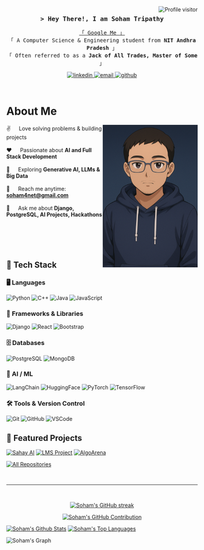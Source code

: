 <!--
<h2 align="center">
  Welcome to Soham's World!
  <img align="right" alt="Soham Tripathy" width="400" src="https://github.com/SohamTripathy1.png ">
</h2>
-->

<a href="https://komarev.com/ghpvc/?username=SOHAM-3T">
  <img align="right" src="https://komarev.com/ghpvc/?username=SOHAM-3T&label=Visitors&color=0e75b6&style=flat" alt="Profile visitor" />
</a>

<!-- Intro -->
<h3 align="center">
        <samp>&gt; Hey There!, I am
                <b>Soham Tripathy</b>
        </samp>
</h3>

<p align="center"> 
  <samp>
    <a href="https://www.google.com/search?q=Soham+Tripathy">「 Google Me 」</a>
    <br>
    「 A Computer Science & Engineering student from <b>NIT Andhra Pradesh</b> 」
    <br>
    「 Often referred to as a <b>Jack of All Trades, Master of Some</b> 」
  </samp>
</p>

<p align="center">
 <a href="https://linkedin.com/in/sohamtripathy" target="_blank">
  <img src="https://img.shields.io/badge/LinkedIn-0077B5?style=for-the-badge&logo=linkedin&logoColor=white" alt="linkedin"/>
 </a>
 <a href="mailto:soham4net@gmail.com" target="_blank">
  <img src="https://img.shields.io/badge/Email-D14836?style=for-the-badge&logo=gmail&logoColor=white" alt="email"/>
 </a>
 <a href="https://github.com/SOHAM-3T" target="_blank">
  <img src="https://img.shields.io/badge/GitHub-100000?style=for-the-badge&logo=github&logoColor=white" alt="github" />
 </a> 
</p>
<br />

<!-- About Section -->
# About Me
 
<p>
 <img align="right" width="250" src="./profile.png" alt="Soham's Profile Photo" />
  
 ✌️ &emsp; Love solving problems & building projects <br/><br/>
 ❤️ &emsp; Passionate about <b>AI and Full Stack Development</b> <br/><br/>
 🚀 &emsp; Exploring <b>Generative AI, LLMs & Big Data</b> <br/><br/>
 📧 &emsp; Reach me anytime: <b>soham4net@gmail.com</b> <br/><br/>
 💬 &emsp; Ask me about <b>Django, PostgreSQL, AI Projects, Hackathons</b>
</p>

<br><br><br/><br/>

## 🚀 Tech Stack  

### 🖥️ Languages  
![Python](https://img.shields.io/badge/Python-3776AB?style=for-the-badge&logo=python&logoColor=white) 
![C++](https://img.shields.io/badge/C%2B%2B-00599C?style=for-the-badge&logo=cplusplus&logoColor=white) 
![Java](https://img.shields.io/badge/Java-ED8B00?style=for-the-badge&logo=openjdk&logoColor=white) 
![JavaScript](https://img.shields.io/badge/JavaScript-F7DF1E?style=for-the-badge&logo=javascript&logoColor=black)  

### 🧩 Frameworks & Libraries  
![Django](https://img.shields.io/badge/Django-092E20?style=for-the-badge&logo=django&logoColor=white) 
![React](https://img.shields.io/badge/React-20232A?style=for-the-badge&logo=react&logoColor=61DAFB) 
![Bootstrap](https://img.shields.io/badge/Bootstrap-563D7C?style=for-the-badge&logo=bootstrap&logoColor=white) 

### 🗄️ Databases  
![PostgreSQL](https://img.shields.io/badge/PostgreSQL-316192?style=for-the-badge&logo=postgresql&logoColor=white)
![MongoDB](https://img.shields.io/badge/MongoDB-47A248?style=for-the-badge&logo=mongodb&logoColor=white)

### 🤖 AI / ML  
![LangChain](https://img.shields.io/badge/LangChain-000000?style=for-the-badge&logo=chainlink&logoColor=white) 
![HuggingFace](https://img.shields.io/badge/HuggingFace-FCC624?style=for-the-badge&logo=huggingface&logoColor=black)
![PyTorch](https://img.shields.io/badge/PyTorch-EE4C2C?style=for-the-badge&logo=pytorch&logoColor=white) 
![TensorFlow](https://img.shields.io/badge/TensorFlow-FF6F00?style=for-the-badge&logo=tensorflow&logoColor=white)  

### 🛠️ Tools & Version Control  
![Git](https://img.shields.io/badge/Git-F05032?style=for-the-badge&logo=git&logoColor=white) 
![GitHub](https://img.shields.io/badge/GitHub-181717?style=for-the-badge&logo=github&logoColor=white) 
![VSCode](https://img.shields.io/badge/VSCode-007ACC?style=for-the-badge&logo=visualstudiocode&logoColor=white)  

## 📌 Featured Projects

[![Sahay AI](https://github-readme-stats.vercel.app/api/pin/?username=SOHAM-3T&repo=SAHAY_AI&border_color=7F3FBF&bg_color=0D1117&title_color=C9D1D9&text_color=8B949E&icon_color=7F3FBF)](https://github.com/SOHAM-3T/SAHAY_AI)
[![LMS Project](https://github-readme-stats.vercel.app/api/pin/?username=SOHAM-3T&repo=LMS&border_color=7F3FBF&bg_color=0D1117&title_color=C9D1D9&text_color=8B949E&icon_color=7F3FBF)](https://github.com/SOHAM-3T/LMS)
[![AlgoArena](https://github-readme-stats.vercel.app/api/pin/?username=SOHAM-3T&repo=AlgoArena&border_color=7F3FBF&bg_color=0D1117&title_color=C9D1D9&text_color=8B949E&icon_color=7F3FBF)](https://github.com/SOHAM-3T/AlgoArena)

<p align="left">
  <a href="https://github.com/SOHAM-3T?tab=repositories" target="_blank">
    <img alt="All Repositories" title="All Repositories" src="https://img.shields.io/badge/-All%20Repos-2962FF?style=for-the-badge&logo=koding&logoColor=white"/>
  </a>
</p>

<br/>
<hr/>
<br/>

<p align="center">
  <a href="https://github.com/SOHAM-3T">
    <img src="https://github-readme-streak-stats.herokuapp.com/?user=SOHAM-3T&theme=radical&border=7F3FBF&background=0D1117" alt="Soham's GitHub streak"/>
  </a>
</p>

<p align="center">
  <a href="https://github.com/SOHAM-3T">
    <img src="https://github-profile-summary-cards.vercel.app/api/cards/profile-details?username=SOHAM-3T&theme=radical" alt="Soham's GitHub Contribution"/>
  </a>
</p>

<a> 
    <a href="https://github.com/SOHAM-3T"><img alt="Soham's Github Stats" src="https://denvercoder1-github-readme-stats.vercel.app/api?username=SOHAM-3T&show_icons=true&count_private=true&theme=react&border_color=7F3FBF&bg_color=0D1117&title_color=F85D7F&icon_color=F8D866" height="192px" width="49.5%"/></a>
  <a href="https://github.com/SOHAM-3T"><img alt="Soham's Top Languages" src="https://denvercoder1-github-readme-stats.vercel.app/api/top-langs/?username=SOHAM-3T&langs_count=8&layout=compact&theme=react&border_color=7F3FBF&bg_color=0D1117&title_color=F85D7F&icon_color=F8D866" height="192px" width="49.5%"/></a>
  <br/>
</a>

![Soham's Graph](https://github-readme-activity-graph.vercel.app/graph?username=SOHAM-3T&custom_title=Soham%20Tripathy's%20GitHub%20Activity%20Graph&bg_color=0D1117&color=7F3FBF&line=7F3FBF&point=7F3FBF&area_color=FFFFFF&title_color=FFFFFF&area=true)
